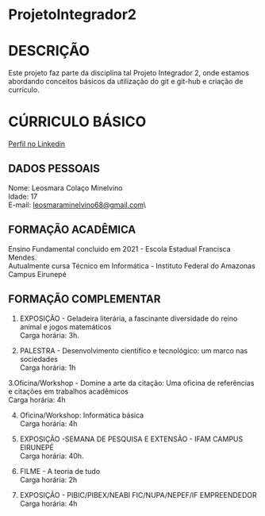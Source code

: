 # ProjetoIntegrador2


# DESCRIÇÃO

Este projeto faz parte da disciplina tal Projeto Integrador 2, onde estamos abordando conceitos básicos da utilização do git e git-hub e criação de currículo.

# CÚRRICULO BÁSICO
[Perfil no Linkedin](https://www.linkedin.com/in/leosmara-minelvino-373b702bb?utm_source=share&utm_campaign=share_via&utm_content=profile&utm_medium=android_app)
## DADOS PESSOAIS

Nome: Leosmara Colaço Minelvino\
Idade: 17\
E-mail: leosmaraminelvino68@gmail.com\

## FORMAÇÃO ACADÊMICA

Ensino Fundamental concluido em 2021 - Escola Estadual Francisca Mendes.\
Autualmente cursa Técnico em Informática - Instituto Federal do Amazonas Campus Eirunepé

## FORMAÇÃO COMPLEMENTAR

1. EXPOSIÇÃO - Geladeira literária, a fascinante diversidade do reino animal e jogos matemáticos\
Carga horária: 3h.

2. PALESTRA - Desenvolvimento científico e tecnológico: um marco nas sociedades\
Carga horária: 1h

3.Oficina/Workshop - Domine a arte da citação: Uma oficina de referências e citações em trabalhos acadêmicos\
Carga horária: 4h

4. Oficina/Workshop: Informática básica\
Carga horária: 4h

5. EXPOSIÇÃO -SEMANA DE PESQUISA E EXTENSÃO - IFAM CAMPUS EIRUNEPÉ\
Carga horária: 40h.

6. FILME - A teoria de tudo\
Carga horária: 2h

7. EXPOSIÇÃO - PIBIC/PIBEX/NEABI FIC/NUPA/NEPEF/IF EMPREENDEDOR\
Carga horária: 4h



